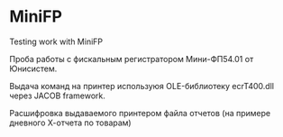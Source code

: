 # MiniFP
Testing work with MiniFP

Проба работы с фискальным регистратором Мини-ФП54.01 от Юнисистем.

Выдача команд на принтер используюя OLE-библиотеку ecrT400.dll через JACOB framework.

Расшифровка выдаваемого принтером файла отчетов (на примере дневного Х-отчета по товарам)
